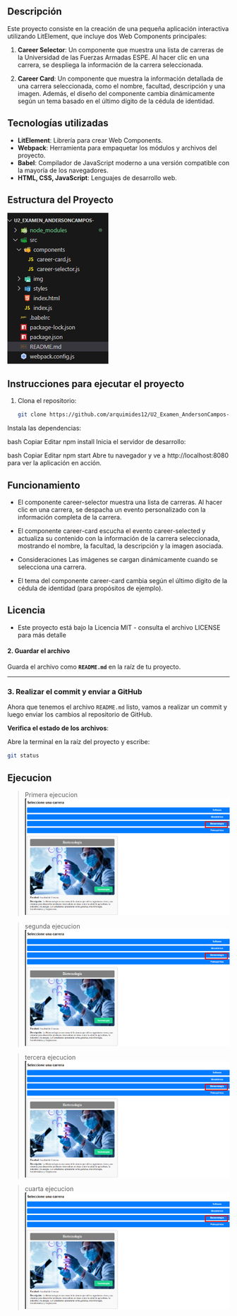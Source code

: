 
## Descripción

Este proyecto consiste en la creación de una pequeña aplicación interactiva utilizando LitElement, que incluye dos Web Components principales:

1. **Career Selector**: Un componente que muestra una lista de carreras de la Universidad de las Fuerzas Armadas ESPE. Al hacer clic en una carrera, se despliega la información de la carrera seleccionada.
   
2. **Career Card**: Un componente que muestra la información detallada de una carrera seleccionada, como el nombre, facultad, descripción y una imagen. Además, el diseño del componente cambia dinámicamente según un tema basado en el último dígito de la cédula de identidad.

## Tecnologías utilizadas

- **LitElement**: Librería para crear Web Components.
- **Webpack**: Herramienta para empaquetar los módulos y archivos del proyecto.
- **Babel**: Compilador de JavaScript moderno a una versión compatible con la mayoría de los navegadores.
- **HTML, CSS, JavaScript**: Lenguajes de desarrollo web.

## Estructura del Proyecto

![Captura de ejecución](doc/estru.png)


## Instrucciones para ejecutar el proyecto

1. Clona el repositorio:

   ```bash
   git clone https://github.com/arquimides12/U2_Examen_AndersonCampos-.git
   ```

Instala las dependencias:

bash
Copiar
Editar
npm install
Inicia el servidor de desarrollo:

bash
Copiar
Editar
npm start
Abre tu navegador y ve a http://localhost:8080 para ver la aplicación en acción.

## Funcionamiento
- El componente career-selector muestra una lista de carreras. Al hacer clic en una carrera, se despacha un evento personalizado con la información completa de la carrera.

- El componente career-card escucha el evento career-selected y actualiza su contenido con la información de la carrera seleccionada, mostrando el nombre, la facultad, la descripción y la imagen asociada.

- Consideraciones
Las imágenes se cargan dinámicamente cuando se selecciona una carrera.

- El tema del componente career-card cambia según el último dígito de la cédula de identidad (para propósitos de ejemplo).

## Licencia

- Este proyecto está bajo la Licencia MIT - consulta el archivo LICENSE para más detalle


#### **2. Guardar el archivo**

Guarda el archivo como **`README.md`** en la raíz de tu proyecto.

---

### **3. Realizar el commit y enviar a GitHub**

Ahora que tenemos el archivo `README.md` listo, vamos a realizar un commit y luego enviar los cambios al repositorio de GitHub.

 **Verifica el estado de los archivos**:

   Abre la terminal en la raíz del proyecto y escribe:

   ```bash
   git status
```
## Ejecucion 

> Primera ejecucion
![Captura de ejecución](doc/bio.png)

> segunda ejecucion
![Captura de ejecución](doc/bio.png)

> tercera ejecucion
![Captura de ejecución](doc/bio.png)

> cuarta ejecucion
![Captura de ejecución](doc/bio.png)

